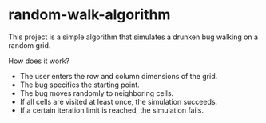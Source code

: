 # random-walk-algorithm
This project is a simple algorithm that simulates a drunken bug walking on a random grid.

How does it work?
- The user enters the row and column dimensions of the grid.
- The bug specifies the starting point.
- The bug moves randomly to neighboring cells.
- If all cells are visited at least once, the simulation succeeds.
- If a certain iteration limit is reached, the simulation fails.

